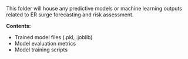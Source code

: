 This folder will house any predictive models or machine learning outputs related to ER surge forecasting and risk assessment.

**Contents:**
- Trained model files (.pkl, .joblib)
- Model evaluation metrics
- Model training scripts
